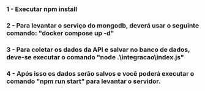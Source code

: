 ### 1 - Executar npm install

### 2 - Para levantar o serviço do mongodb, deverá usar o seguinte comando: "docker compose up -d"

### 3 - Para coletar os dados da API e salvar no banco de dados, deve-se executar o comando "node .\integracao\index.js"

### 4 - Após isso os dados serão salvos e você poderá executar o comando "npm run start" para levantar o servidor.